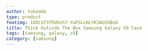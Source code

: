 ```yaml
---
author: tokodab
type: product
featimg: 1XDC1P3TRUXvh7-YwFSLLNLYK3AG5XBo6
title: Think Outside The Box Samsung Galaxy S9 Case
tags: [samsung, galaxy, s9]
category: [samsung]
---
```

